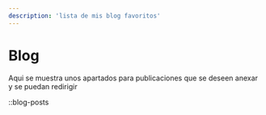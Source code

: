 ```yaml
---
description: 'lista de mis blog favoritos'
---
```

# Blog 

Aqui se muestra unos apartados para publicaciones que se deseen anexar y se puedan redirigir 


::blog-posts
